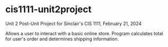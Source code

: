 # cis1111-unit2project
Unit 2 Post-Unit Project for Sinclair's CIS 1111, February 21, 2024

Allows a user to interact with a basic online store. Program calculates total for user's order and determines shipping information.
